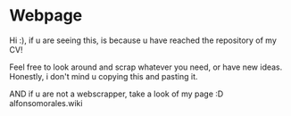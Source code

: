 # Webpage
Hi :), if u are seeing this, is because u have reached the repository of my CV!


Feel free to look around and scrap whatever you need, or have new ideas. Honestly, i don't mind u copying this and pasting it.

AND if u are not a webscrapper, take a look of my page :D
alfonsomorales.wiki
